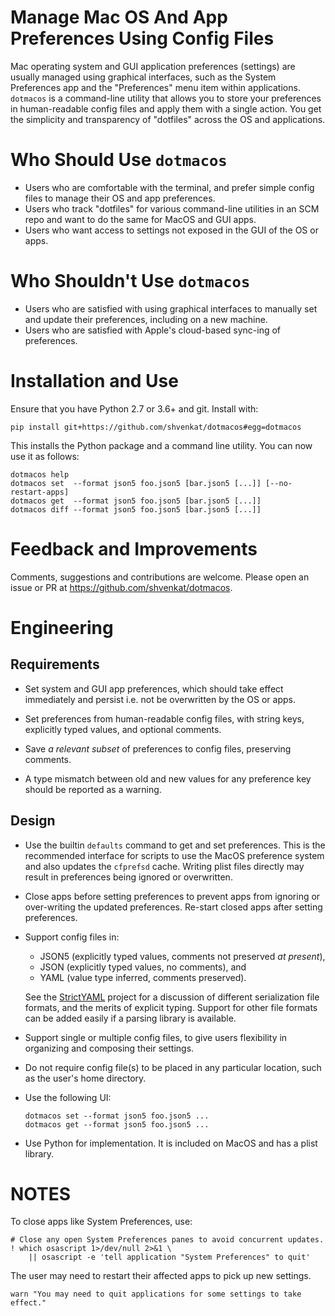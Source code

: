 # Manage Mac OS And App Preferences Using Config Files

Mac operating system and GUI application preferences (settings) are usually
managed using graphical interfaces, such as the System Preferences app and the
"Preferences" menu item within applications. `dotmacos` is a command-line
utility that allows you to store your preferences in human-readable config files
and apply them with a single action. You get the simplicity and transparency of
"dotfiles" across the OS and applications.


# Who Should Use `dotmacos`

  * Users who are comfortable with the terminal, and prefer simple config files
    to manage their OS and app preferences.
  * Users who track "dotfiles" for various command-line utilities in an SCM repo
    and want to do the same for MacOS and GUI apps.
  * Users who want access to settings not exposed in the GUI of the OS or apps.


# Who Shouldn't Use `dotmacos`

  * Users who are satisfied with using graphical interfaces to manually set and
    update their preferences, including on a new machine.
  * Users who are satisfied with Apple's cloud-based sync-ing of preferences.


# Installation and Use

Ensure that you have Python 2.7 or 3.6+ and git. Install with:

    pip install git+https://github.com/shvenkat/dotmacos#egg=dotmacos

This installs the Python package and a command line utility. You can now use it
as follows:

    dotmacos help
    dotmacos set  --format json5 foo.json5 [bar.json5 [...]] [--no-restart-apps]
    dotmacos get  --format json5 foo.json5 [bar.json5 [...]]
    dotmacos diff --format json5 foo.json5 [bar.json5 [...]]


# Feedback and Improvements

Comments, suggestions and contributions are welcome. Please open an issue or PR
at https://github.com/shvenkat/dotmacos.


# Engineering

## Requirements

  * Set system and GUI app preferences, which should take effect immediately and
    persist i.e. not be overwritten by the OS or apps.

  * Set preferences from human-readable config files, with string keys,
    explicitly typed values, and optional comments.

  * Save _a relevant subset_ of preferences to config files, preserving
    comments.

  * A type mismatch between old and new values for any preference key should be
    reported as a warning.

## Design

  * Use the builtin `defaults` command to get and set preferences. This is the
    recommended interface for scripts to use the MacOS preference system and
    also updates the `cfprefsd` cache. Writing plist files directly may result
    in preferences being ignored or overwritten.

  * Close apps before setting preferences to prevent apps from ignoring or
    over-writing the updated preferences. Re-start closed apps after setting
    preferences.

  * Support config files in:
      * JSON5 (explicitly typed values, comments not preserved _at present_),
      * JSON (explicitly typed values, no comments), and
      * YAML (value type inferred, comments preserved).

    See the [StrictYAML][strictyaml] project for a discussion of different
    serialization file formats, and the merits of explicit typing. Support for
    other file formats can be added easily if a parsing library is available.

    [strictyaml]: https://github.com/crdoconnor/strictyaml

  * Support single or multiple config files, to give users flexibility in
    organizing and composing their settings.

  * Do not require config file(s) to be placed in any particular location, such
    as the user's home directory.

  * Use the following UI:

        dotmacos set --format json5 foo.json5 ...
        dotmacos get --format json5 foo.json5 ...

  * Use Python for implementation. It is included on MacOS and has a plist
    library.


# NOTES

To close apps like System Preferences, use:

    # Close any open System Preferences panes to avoid concurrent updates.
    ! which osascript 1>/dev/null 2>&1 \
        || osascript -e 'tell application "System Preferences" to quit'

The user may need to restart their affected apps to pick up new settings.

    warn "You may need to quit applications for some settings to take effect."
